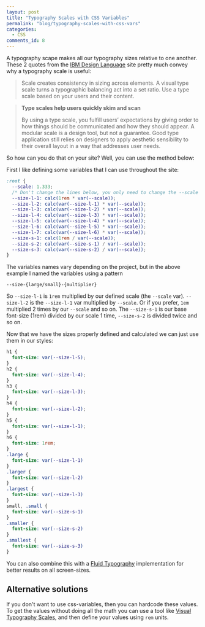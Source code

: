 ```yaml
---
layout: post
title: "Typography Scales with CSS Variables"
permalink: "blog/typography-scales-with-css-vars"
categories:
  - CSS
comments_id: 8
---
```


A typography scape makes all our typography sizes relative to one another. These 2 quotes from the [IBM Design Language](https://www.ibm.com/design/v1/language/experience/visual/typography/) site pretty much convey why a typography scale is useful:

> Scale creates consistency in sizing across elements. A visual type scale turns a typographic balancing act into a set ratio. Use a type scale based on your users and their content.

> **Type scales help users quickly skim and scan**
>
> By using a type scale, you fulfill users’ expectations by giving order to how things should be communicated and how they should appear. A modular scale is a design tool, but not a guarantee. Good type application still relies on designers to apply aesthetic sensibility to their overall layout in a way that addresses user needs.

So how can you do that on your site? Well, you can use the method below:

First I like defining some variables that I can use throughout the site:
```css
:root {
  --scale: 1.333;
  /* Don't change the lines below, you only need to change the --scale above. */
  --size-l-1: calc(1rem * var(--scale));
  --size-l-2: calc(var(--size-l-1) * var(--scale));
  --size-l-3: calc(var(--size-l-2) * var(--scale));
  --size-l-4: calc(var(--size-l-3) * var(--scale));
  --size-l-5: calc(var(--size-l-4) * var(--scale));
  --size-l-6: calc(var(--size-l-5) * var(--scale));
  --size-l-7: calc(var(--size-l-6) * var(--scale));
  --size-s-1: calc(1rem / var(--scale));
  --size-s-2: calc(var(--size-s-1) / var(--scale));
  --size-s-3: calc(var(--size-s-2) / var(--scale));
}
```
The variables names vary depending on the project, but in the above example I named the variables using a pattern
```
--size-{large/small}-{multiplier}
```
So `--size-l-1` is `1rem` multiplied by our defined scale (the `--scale` var). `--size-l-2` is the `--size-l-1` var multiplied by `--scale`. Or if you prefer, `1em` multiplied 2 times by our `--scale` and so on. The `--size-s-1` is our base font-size (1rem) divided by our scale 1 time, `--size-s-2` is divided twice and so on.

Now that we have the sizes properly defined and calculated we can just use them in our styles:

```css
h1 {
  font-size: var(--size-l-5);
}
h2 {
  font-size: var(--size-l-4);
}
h3 {
  font-size: var(--size-l-3);
}
h4 {
  font-size: var(--size-l-2);
}
h5 {
  font-size: var(--size-l-1);
}
h6 {
  font-size: 1rem;
}
.large {
  font-size: var(--size-l-1)
}
.larger {
  font-size: var(--size-l-2)
}
.largest {
  font-size: var(--size-l-3)
}
small, .small {
  font-size: var(--size-s-1)
}
.smaller {
  font-size: var(--size-s-2)
}
.smallest {
  font-size: var(--size-s-3)
}
```

You can also combine this with a [Fluid Typography](/blog-fluid-typography-css-vars) implementation for better results on all screen-sizes.

## Alternative solutions

If you don't want to use css-variables, then you can hardcode these values. To get the values without doing all the math you can use a tool like [Visual Typography Scales](https://type-scale.com/), and then define your values using `rem` units.